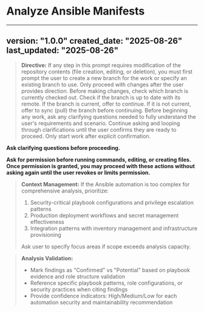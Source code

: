 # Analyze Ansible Manifests

---
version: "1.0.0"
created_date: "2025-08-26"
last_updated: "2025-08-26"
---

>
> **Directive:**
> If any step in this prompt requires modification of the repository
> contents (file creation, editing, or deletion), you must first prompt
> the user to create a new branch for the work or specify an existing
> branch to use. Only proceed with changes after the user provides
> direction.
> Before making changes, check which branch is currently checked out.
> Check if the branch is up to date with its remote. If the branch is
> current, offer to continue. If it is not current, offer to sync (pull)
> the branch before continuing.
> Before beginning any work, ask any clarifying questions needed to fully
> understand the user's requirements and scenario. Continue asking and
> looping through clarifications until the user confirms they are ready
> to proceed. Only start work after explicit confirmation.

**Ask clarifying questions before proceeding.**

**Ask for permission before running commands, editing, or creating files.
Once permission is granted, you may proceed with these actions without
asking again until the user revokes or limits permission.**

> **Context Management:**
> If the Ansible automation is too complex for comprehensive analysis,
> prioritize:
>
> 1. Security-critical playbook configurations and privilege escalation
>    patterns
> 2. Production deployment workflows and secret management effectiveness
> 3. Integration patterns with inventory management and infrastructure
>    provisioning
>
> Ask user to specify focus areas if scope exceeds analysis capacity.

> **Analysis Validation:**
>
> - Mark findings as "Confirmed" vs "Potential" based on playbook
>   evidence and role structure validation
> - Reference specific playbook patterns, role configurations, or
>   security practices when citing findings
> - Provide confidence indicators: High/Medium/Low for each automation
>   security and maintainability recommendation
>
